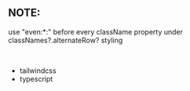 ## NOTE: 

use "even:*:" before every className property under classNames?.alternateRow? styling

<br/>

- tailwindcss
- typescript